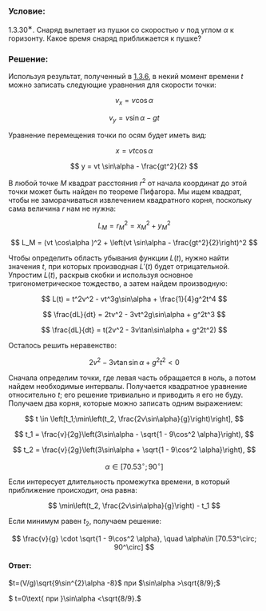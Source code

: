 ###  Условие:

$1.3.30^∗.$ Снаряд вылетает из пушки со скоростью $v$ под углом $\alpha$ к горизонту. Какое время снаряд приближается к пушке?

###  Решение:

Используя результат, полученный в [1.3.6](../1.3.6), в некий момент времени $t$ можно записать следующие уравнения для скорости точки:

$$
v_x = v \cos\alpha
$$

$$
v_y = v \sin\alpha - gt
$$

Уравнение перемещения точки по осям будет иметь вид:

$$
x = vt \cos\alpha
$$

$$
y = vt \sin\alpha - \frac{gt^2}{2}
$$

В любой точке $M$ квадрат расстояния $r^2$ от начала координат до этой точки может быть найден по теореме Пифагора. Мы ищем квадрат, чтобы не заморачиваться извлечением квадратного корня, поскольку сама величина $r$ нам не нужна:

$$
L_M = r_M^2 = x_M^2 + y_M^2
$$

$$
L_M = (vt \cos\alpha )^2 + \left(vt \sin\alpha - \frac{gt^2}{2}\right)^2
$$

Чтобы определить область убывания функции $L(t)$, нужно найти значения $t$, при которых производная $L'(t)$ будет отрицательной. Упростим $L(t)$, раскрыв скобки и используя основное тригонометрическое тождество, а затем найдем производную:

$$
L(t) = t^2v^2 - vt^3g\sin\alpha + \frac{1}{4}g^2t^4
$$

$$
\frac{dL}{dt} = 2tv^2 - 3vt^2g\sin\alpha + g^2t^3
$$

$$
\frac{dL}{dt} = t(2v^2 - 3v\tan\sin\alpha + g^2t^2)
$$

Осталось решить неравенство:

$$
2v^2 - 3v\tan\sin\alpha + g^2t^2 < 0
$$

Сначала определим точки, где левая часть обращается в ноль, а потом найдем необходимые интервалы. Получается квадратное уравнение относительно $t$; его решение тривиально и приводить я его не буду. Получаем два корня, которые можно записать одним выражением:

$$
t \in \left[t_1;\min\left(t_2, \frac{2v\sin\alpha}{g}\right)\right],
$$

$$
t_1 = \frac{v}{2g}\left(3\sin\alpha - \sqrt{1 - 9\cos^2 \alpha}\right),
$$

$$
t_2 = \frac{v}{2g}\left(3\sin\alpha + \sqrt{1 - 9\cos^2 \alpha}\right),
$$

$$
\alpha\in [70.53^\circ; 90^\circ]
$$

Если интересует длительность промежутка времени, в который приближение происходит, она равна:

$$
\min\left(t_2, \frac{2v\sin\alpha}{g}\right) - t_1
$$

Если минимум равен $t_2$, получаем решение:

$$
\frac{v}{g} \cdot \sqrt{1 - 9\cos^2 \alpha}, \quad \alpha\in [70.53^\circ; 90^\circ]
$$

#### Ответ:

$t=(V/g)\sqrt{9\sin^{2}\alpha -8}$ при $\sin\alpha >\sqrt{8/9};$

$ t=0\text{ при }\sin\alpha <\sqrt{8/9}.$